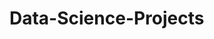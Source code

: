# Data-Science-Projects 
  
  
     
 
    
    
      
       
        
       
    
   
      
 
  
 
 
 
